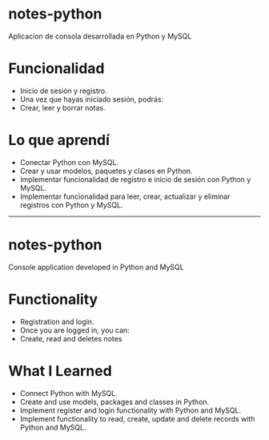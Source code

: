 # notes-python
 Aplicacion de consola desarrollada en Python y MySQL

 # Funcionalidad
 * Inicio de sesión y registro.
 * Una vez que hayas iniciado sesión, podrás:
 * Crear, leer y borrar notas.

 # Lo que aprendí
 * Conectar Python con MySQL.
 * Crear y usar modelos, paquetes y clases en Python.
 * Implementar funcionalidad de registro e inicio de sesión con Python y MySQL.
 * Implementar funcionalidad para leer, crear, actualizar y eliminar registros con Python y MySQL.

 ------------------------------------------------------------
 # notes-python
 Console application developed in Python and MySQL

 # Functionality
 * Registration and login.
 * Once you are logged in, you can:
 * Create, read and deletes notes

 # What I Learned
  * Connect Python with MySQL.
  * Create and use models, packages and classes in Python.
  * Implement register and login functionality with Python and MySQL.
  * Implement functionality to read, create, update and delete records with Python and MySQL.

